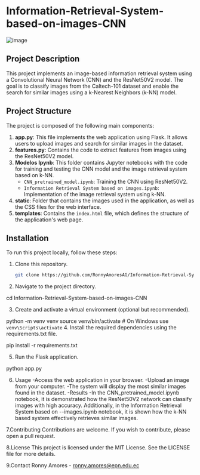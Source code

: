 # Information-Retrieval-System-based-on-images-CNN
![image](https://github.com/user-attachments/assets/1d84f834-23d8-494d-bb49-4b79849126a2)

## Project Description
This project implements an image-based information retrieval system using a Convolutional Neural Network (CNN) and the ResNet50V2 model. The goal is to classify images from the Caltech-101 dataset and enable the search for similar images using a k-Nearest Neighbors (k-NN) model.

## Project Structure
The project is composed of the following main components:

1. **app.py**: This file implements the web application using Flask. It allows users to upload images and search for similar images in the dataset.
2. **features.py**: Contains the code to extract features from images using the ResNet50V2 model.
3. **Modelos Ipynb**: This folder contains Jupyter notebooks with the code for training and testing the CNN model and the image retrieval system based on k-NN.
   - `CNN_pretrained_model.ipynb`: Training the CNN using ResNet50V2.
   - `Information Retrieval System based on images.ipynb`: Implementation of the image retrieval system using k-NN.
4. **static**: Folder that contains the images used in the application, as well as the CSS files for the web interface.
5. **templates**: Contains the `index.html` file, which defines the structure of the application's web page.

## Installation
To run this project locally, follow these steps:

1. Clone this repository.
   ```bash
   git clone https://github.com/RonnyAmoresAG/Information-Retrieval-System-based-on-images-CNN.git
2. Navigate to the project directory.

cd Information-Retrieval-System-based-on-images-CNN

3. Create and activate a virtual environment (optional but recommended).

python -m venv venv
source venv/bin/activate  # On Windows use `venv\Scripts\activate`
4. Install the required dependencies using the requirements.txt file.


pip install -r requirements.txt

5. Run the Flask application.


python app.py

6. Usage
-Access the web application in your browser.
-Upload an image from your computer.
-The system will display the most similar images found in the dataset.
-Results
-In the CNN_pretrained_model.ipynb notebook, it is demonstrated how the ResNet50V2 network can classify images with high accuracy. Additionally, in the Information Retrieval System based on --images.ipynb notebook, it is shown how the k-NN based system effectively retrieves similar images.

7.Contributing
Contributions are welcome. If you wish to contribute, please open a pull request.

8.License
This project is licensed under the MIT License. See the LICENSE file for more details.

9.Contact
Ronny Amores - ronny.amores@epn.edu.ec

